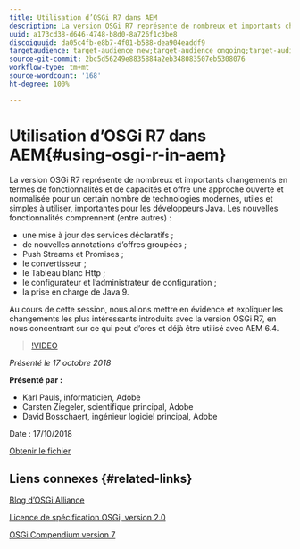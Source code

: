 ```yaml
---
title: Utilisation d’OSGi R7 dans AEM
description: La version OSGi R7 représente de nombreux et importants changements en termes de fonctionnalités et de capacités et offre une approche ouverte et normalisée pour un certain nombre de technologies modernes, utiles et simples à utiliser, importantes pour les développeurs Java.
uuid: a173cd38-d646-4748-b8d0-8a726f1c3be8
discoiquuid: da05c4fb-e8b7-4f01-b588-dea904eaddf9
targetaudience: target-audience new;target-audience ongoing;target-audience upgrader
source-git-commit: 2bc5d56249e8835884a2eb348083507eb5308076
workflow-type: tm+mt
source-wordcount: '168'
ht-degree: 100%

---
```



# Utilisation d’OSGi R7 dans AEM{#using-osgi-r-in-aem}

La version OSGi R7 représente de nombreux et importants changements en termes de fonctionnalités et de capacités et offre une approche ouverte et normalisée pour un certain nombre de technologies modernes, utiles et simples à utiliser, importantes pour les développeurs Java.  Les nouvelles fonctionnalités comprennent (entre autres) :

* une mise à jour des services déclaratifs ;
* de nouvelles annotations d’offres groupées ;
* Push Streams et Promises ;
* le convertisseur ;
* le Tableau blanc Http ;
* le configurateur et l’administrateur de configuration ;
* la prise en charge de Java 9.

Au cours de cette session, nous allons mettre en évidence et expliquer les changements les plus intéressants introduits avec la version OSGi R7, en nous concentrant sur ce qui peut d’ores et déjà être utilisé avec AEM 6.4.

>[!VIDEO](https://video.tv.adobe.com/v/25037/?quality=9)

*Présenté le 17 octobre 2018*

**Présenté par :**

* Karl Pauls, informaticien, Adobe
* Carsten Ziegeler, scientifique principal, Adobe
* David Bosschaert, ingénieur logiciel principal, Adobe

Date : 17/10/2018

[Obtenir le fichier](assets/aem-gems-osg-r7inaem-10172018.pdf)

## Liens connexes {#related-links}

[Blog d’OSGi Alliance](https://blog.osgi.org/2018/09/osgi-r7-highlights-blog-series.html)

[Licence de spécification OSGi, version 2.0](https://osgi.org/specification/osgi.core/7.0.0/index.html)

[OSGi Compendium version 7](https://osgi.org/specification/osgi.cmpn/7.0.0/index.html)

<!--
[Get back to the Overview](https://helpx.adobe.com/experience-manager/kt/eseminars/gems/aem-index.html)
-->
